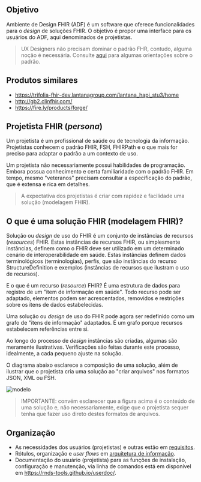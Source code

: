 ## Objetivo

Ambiente de Design FHIR (ADF) é um software que oferece
funcionalidades para o _design_ de soluções FHIR.
O objetivo é propor uma interface para os usuários do ADF,
aqui denominados de projetistas.

> UX Designers não precisam dominar o padrão FHR,
> contudo, alguma noção é necessária. Consulte
> [aqui](documentos/fhir.md) para algumas orientações sobre o padrão.

## Produtos similares

- https://trifolia-fhir-dev.lantanagroup.com/lantana_hapi_stu3/home
- http://gb2.clinfhir.com/
- https://fire.ly/products/forge/

## Projetista FHIR (_persona_)

Um projetista é um profissional de saúde ou de tecnologia da informação.
Projetistas conhecem o padrão FHIR, FSH, FHIRPath e o que mais for
preciso para adaptar o padrão a um contexto de uso.

Um projetista não necessariamente possui habilidades de programação.
Embora possua conhecimento e certa familiaridade com o padrão FHIR.
Em tempo, mesmo "veteranos" precisam consultar a especificação
do padrão, que é extensa e rica em detalhes.

> A expectativa dos projetistas é criar com rapidez e facilidade uma solução (modelagem FHIR).

## O que é uma solução FHIR (modelagem FHIR)?

Solução ou _design_ de uso do FHIR é um conjunto de instâncias de recursos (_resources_) FHIR.
Estas instâncias de recursos FHIR, ou simplesmente instâncias, definem como o FHIR deve
ser utilizado em um determinado cenário de interoperabilidade em saúde. Estas instâncias
definem dados terminológicos (terminologias), perfis, que são instâncias do recurso StructureDefinition e exemplos (instâncias de recursos que ilustram o uso de recursos).

E o que é um recurso (_resource_) FHIR?
É uma estrutura de dados para registro de um "item de informação em saúde".
Todo recurso pode ser adaptado, elementos podem ser acrescentados, removidos e
restrições sobre os itens de dados estabelecidas.

Uma solução ou _design_ de uso do FHIR pode agora ser redefinido como
um grafo de "itens de informação" adaptados. É um grafo porque recursos
estabelecem referências entre si.

Ao longo do processo de _design_ instâncias são criadas, algumas
são meramente ilustrativas. Verificações são feitas durante este processo,
idealmente, a cada pequeno ajuste na solução.

O diagrama abaixo esclarece a composição de uma solução, além de ilustrar
que o projetista cria uma solução ao "criar arquivos" nos formatos JSON, XML ou FSH.

![modelo](http://www.plantuml.com/plantuml/proxy?cache=no&src=https://raw.githubusercontent.com/rnds-tools/gui/main/diagramas/dominio.puml)

> IMPORTANTE: convém esclarecer que a figura acima é o conteúdo
> de uma solução e, não necessariamente, exige que o projetista sequer tenha
> que fazer uso direto destes formatos de arquivos.

## Organização

- As necessidades dos usuários (projetistas) e outras estão em [requisitos](documentos/requisitos.md).
- Rótulos, organização e _user flows_ em [arquitetura de informação](documentos/arquitetura-informacao.md).
- Documentação do usuário (projetista) para as funções de instalação, configuração e manutenção, via linha de comandos está em disponível em https://rnds-tools.github.io/userdoc/.
